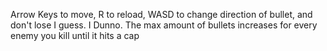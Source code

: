 Arrow Keys to move, R to reload, WASD to change direction of bullet, and don't lose I guess. I Dunno. The max amount of bullets increases for every enemy you kill until it hits a cap
